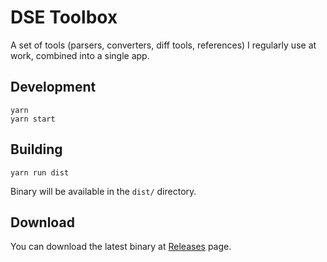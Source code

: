 # DSE Toolbox

A set of tools (parsers, converters, diff tools, references) I regularly use at work, combined into a single app.

## Development

```
yarn
yarn start
```

## Building

```
yarn run dist
```

Binary will be available in the `dist/` directory.

## Download

You can download the latest binary at [Releases](https://github.com/thameera/toolbox/releases) page.
